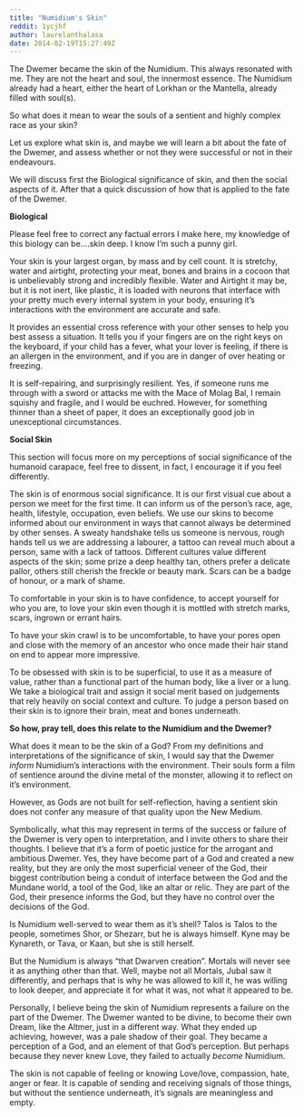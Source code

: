 ```yaml
---
title: "Numidium's Skin"
reddit: 1ycjhf
author: laurelanthalasa
date: 2014-02-19T15:27:49Z
---
```


The Dwemer became the skin of the Numidium.  This always resonated with me.  They are not the heart and soul, the innermost essence.  The Numidium already had a heart, either the heart of Lorkhan or the Mantella, already filled with soul(s).

So what does it mean to wear the souls of a sentient and highly complex race as your skin?

Let us explore what skin is, and maybe we will learn a bit about the fate of the Dwemer, and assess whether or not they were successful or not in their endeavours.

We will discuss first the Biological significance of skin, and then the social aspects of it.  After that a quick discussion of how that is applied to the fate of the Dwemer.

**Biological**

Please feel free to correct any factual errors I make here, my knowledge of this biology can be….skin deep.  I know I’m such a punny girl.

Your skin is your largest organ, by mass and by cell count.  It is stretchy, water and airtight, protecting your meat, bones and brains in a cocoon that is unbelievably strong and incredibly flexible.  Water and Airtight it may be, but it is not inert, like plastic, it is loaded with neurons that interface with your pretty much every internal system in your body, ensuring it’s interactions with the environment are accurate and safe.

It provides an essential cross reference with your other senses to help you best assess a situation.  It tells you if your fingers are on the right keys on the keyboard, if your child has a fever, what your lover is feeling, if there is an allergen in the environment, and if you are in danger of over heating or freezing.

It is self-repairing, and surprisingly resilient.  Yes, if someone runs me through with a sword or attacks me with the Mace of Molag Bal, I remain squishy and fragile, and I would be euchred.  However, for something thinner than a sheet of paper, it does an exceptionally good job in unexceptional circumstances.

**Social Skin**

This section will focus more on my perceptions of social significance of the humanoid carapace, feel free to dissent, in fact, I encourage it if you feel differently.

The skin is of enormous social significance.  It is our first visual cue about a person we meet for the first time.  It can inform us of the person’s race, age, health, lifestyle, occupation, even beliefs.  We use our skins to become informed about our environment in ways that cannot always be determined by other senses.  A sweaty handshake tells us someone is nervous, rough hands tell us we are addressing a labourer, a tattoo can reveal much about a person, same with a lack of tattoos.  Different cultures value different aspects of the skin; some prize a deep healthy tan, others prefer a delicate pallor, others still cherish the freckle or beauty mark.  Scars can be a badge of honour, or a mark of shame.

To comfortable in your skin is to have confidence, to accept yourself for who you are, to love your skin even though it is mottled with stretch marks, scars, ingrown or errant hairs.

To have your skin crawl is to be uncomfortable, to have your pores open and close with the memory of an ancestor who once made their hair stand on end to appear more impressive.

To be obsessed with skin is to be superficial, to use it as a measure of value, rather than a functional part of the human body, like a liver or a lung.  We take a biological trait and assign it social merit based on judgements that rely heavily on social context and culture.  To judge a person based on their skin is to ignore their brain, meat and bones underneath.

**So how, pray tell, does this relate to the Numidium and the Dwemer?**

What does it mean to be the skin of a God?  From my definitions and interpretations of the significance of skin, I would say that the Dwemer *inform* Numidium’s interactions with the environment.  Their souls form a film of sentience around the divine metal of the monster, allowing it to reflect on it’s environment.

However, as Gods are not built for self-reflection, having a sentient skin does not confer any measure of that quality upon the New Medium.

Symbolically, what this may represent in terms of the success or failure of the Dwemer is very open to interpretation, and I invite others to share their thoughts.  I believe that it’s a form of poetic justice for the arrogant and ambitious Dwemer.  Yes, they have become part of a God and created a new reality, but they are only the most superficial veneer of the God, their biggest contribution being a conduit of interface between the God and the Mundane world, a tool of the God, like an altar or relic.  They are part of the God, their presence informs the God, but they have no control over the decisions of the God.

Is Numidium well-served to wear them as it’s shell?  Talos is Talos to the people, sometimes Shor, or Shezarr, but he is always himself.  Kyne may be Kynareth, or Tava, or Kaan, but she is still herself.

But the Numidium is always “that Dwarven creation”.  Mortals will never see it as anything other than that.  Well, maybe not all Mortals, Jubal saw it differently, and perhaps that is why he was allowed to kill it, he was willing to look deeper, and appreciate it for what it was, not what it appeared to be.

Personally, I believe being the skin of Numidium represents a failure on the part of the Dwemer.   The Dwemer wanted to be divine, to become their own Dream, like the Altmer, just in a different way.  What they ended up achieving, however, was a pale shadow of their goal.  They became a perception of a God, and an element of that God’s perception.  But perhaps because they never knew Love, they failed to actually *become* Numidium.

The skin is not capable of feeling or knowing Love/love, compassion, hate, anger or fear.  It is capable of sending and receiving signals of those things, but without the sentience underneath, it’s signals are meaningless and empty.


